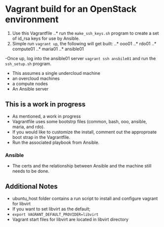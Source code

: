 # Vagrant build for an OpenStack environment
1. Use this Vagrantfile
..* run the ```make_ssh_keys.sh``` program to create a set of id_rsa keys for use by Ansible.
2. Simple run ```vagrant up```, the following will get built: 
..* ooo01
..* rdo01
..* compute01
..* maria01
..* ansible01

-Once up, log into the ansible01 server ```vagrant ssh ansbile01``` and run the ```ssh_setup.sh``` program.  

- This assumes a single undercloud machine
- an overcloud machines
- a compute nodes
- An Ansible server

## This is a work in progress
- As mentioned, a work in progress
- Vagrantfile uses some bootstrp files (common, bash, ooo, ansible, maria, and rdo). 
- If you would like to customize the install, comment out the approproate boot strap in the Vagrantfile.
- Run the associated playbook from Ansible.

### Ansible
- The certs and the relationship between Ansible and the machine still needs to be done. 

## Additional Notes
- ubuntu_host folder contains a run script to install and configure vagrant for libvirt
- If you want to set libvirt as the default;
- ```export VAGRANT_DEFAULT_PROVIDER=libvirt```
- Vagrant start files for libvirt are located in libvirt directory

